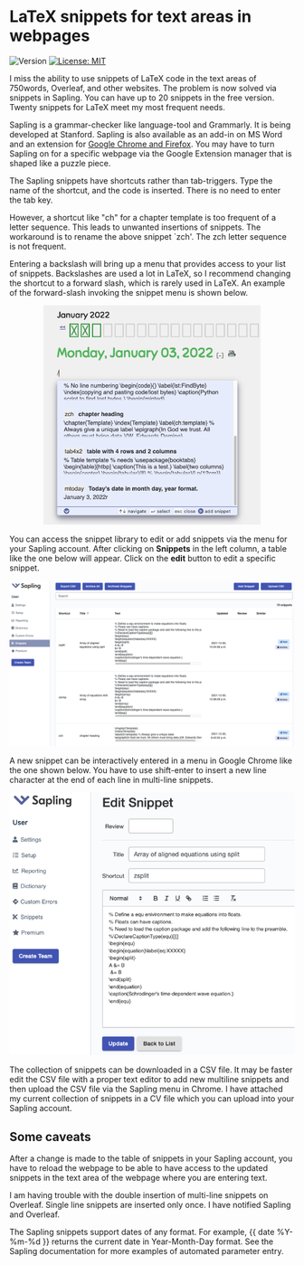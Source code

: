 # LaTeX snippets for text areas in webpages

![Version](https://img.shields.io/static/v1?label=LaTeXsnippetsInWebpages&message=0.1&color=brightcolor)
[![License: MIT](https://img.shields.io/badge/License-MIT-blue.svg)](https://opensource.org/licenses/MIT)


I miss the ability to use snippets of LaTeX code in the text areas of 750words, Overleaf, and other websites. The problem is now solved via snippets in Sapling. You can have up to 20 snippets in the free version. Twenty snippets for LaTeX meet my most frequent needs.

Sapling is a grammar-checker like language-tool and Grammarly. It is being developed at Stanford. Sapling is also available as an add-in on MS Word and an extension for [Google Chrome and Firefox](https://saplingai.zendesk.com/hc/en-us/articles/360041603813-Installing-Sapling). You may have to turn Sapling on for a specific webpage via the Google Extension manager that is shaped like a puzzle piece.

The Sapling snippets have shortcuts rather than tab-triggers. Type the name of the shortcut, and the code is inserted. There is no need to enter the tab key.

However, a shortcut like "ch" for a chapter template is too frequent of a letter sequence. This leads to unwanted insertions of snippets. The workaround is to rename the above snippet `zch'. The zch letter sequence is not frequent.

Entering a backslash will bring up a menu that provides access to your list of snippets. Backslashes are used a lot in LaTeX, so I recommend changing the shortcut to a forward slash, which is rarely used in LaTeX. An example of the forward-slash invoking the snippet menu is shown below.

<p align="center"><img src="images/backslash.png" style="width: 40vw; min-width: 330px;"></p>

You can access the snippet library to edit or add snippets via the menu for your Sapling account.
After clicking on **Snippets** in the left column, a table like the one below will appear.
Click on the **edit** button to edit a specific snippet.

<p align="center"><img src="images/snippetsEditor.png" style="width: 85vw; min-width: 330px;"></p>


A new snippet can be interactively entered in a menu in Google Chrome like the one shown below.
You have to use shift-enter to insert a new line character at the end of each line in multi-line snippets.

<p align="center"><img src="images/snippetEditorSingle.png" style="width: 55vw; min-width: 330px;"></p>

The collection of snippets can be downloaded in a CSV file. It may be faster edit the CSV file with a proper text editor to add new multiline snippets and then upload the CSV file via the Sapling menu in Chrome. I have attached my current collection of snippets in a CV file which you can upload into your Sapling account.

## Some caveats

After a change is made to the table of snippets in your Sapling account, you have to reload the webpage to be able to have access to the updated snippets in the text area of the webpage where you are entering text.

I am having trouble with the double insertion of multi-line snippets on Overleaf. Single line snippets are inserted only once. I have notified Sapling and Overleaf.

The Sapling snippets support dates of any format. For example, {{ date %Y-%m-%d }} returns the current date in Year-Month-Day format.
See the Sapling documentation for more examples of automated parameter entry.
